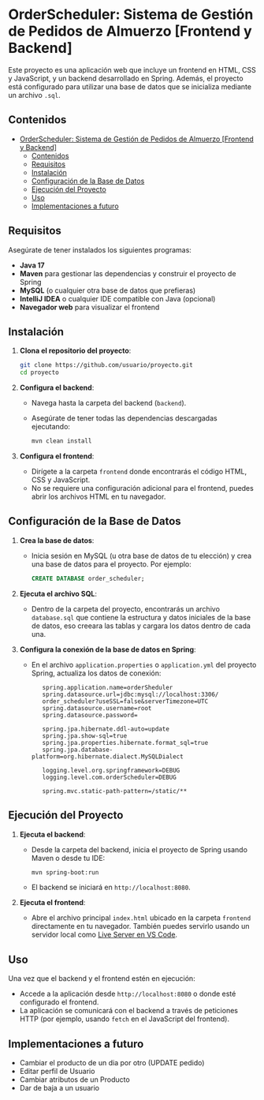 # OrderScheduler: Sistema de Gestión de Pedidos de Almuerzo [Frontend y Backend]

Este proyecto es una aplicación web que incluye un frontend en HTML, CSS y JavaScript, y un backend desarrollado en Spring. Además, el proyecto está configurado para utilizar una base de datos que se inicializa mediante un archivo `.sql`.

## Contenidos

- [OrderScheduler: Sistema de Gestión de Pedidos de Almuerzo \[Frontend y Backend\]](#orderscheduler-sistema-de-gestión-de-pedidos-de-almuerzo-frontend-y-backend)
  - [Contenidos](#contenidos)
  - [Requisitos](#requisitos)
  - [Instalación](#instalación)
  - [Configuración de la Base de Datos](#configuración-de-la-base-de-datos)
  - [Ejecución del Proyecto](#ejecución-del-proyecto)
  - [Uso](#uso)
  - [Implementaciones a futuro](#implementaciones-a-futuro)

## Requisitos

Asegúrate de tener instalados los siguientes programas:

- **Java 17**
- **Maven** para gestionar las dependencias y construir el proyecto de Spring
- **MySQL** (o cualquier otra base de datos que prefieras)
- **IntelliJ IDEA** o cualquier IDE compatible con Java (opcional)
- **Navegador web** para visualizar el frontend

## Instalación

1. **Clona el repositorio del proyecto**:

    ```bash
    git clone https://github.com/usuario/proyecto.git
    cd proyecto
    ```

2. **Configura el backend**:

   - Navega hasta la carpeta del backend (`backend`).
   - Asegúrate de tener todas las dependencias descargadas ejecutando:
     
     ```bash
     mvn clean install
     ```

3. **Configura el frontend**:

   - Dirígete a la carpeta `frontend` donde encontrarás el código HTML, CSS y JavaScript.
   - No se requiere una configuración adicional para el frontend, puedes abrir los archivos HTML en tu navegador.

## Configuración de la Base de Datos

1. **Crea la base de datos**:
   - Inicia sesión en MySQL (u otra base de datos de tu elección) y crea una base de datos para el proyecto. Por ejemplo:

     ```sql
     CREATE DATABASE order_scheduler;
     ```

2. **Ejecuta el archivo SQL**:
   - Dentro de la carpeta del proyecto, encontrarás un archivo `database.sql` que contiene la estructura y datos iniciales de la base de datos, eso creeara las tablas y cargara los datos dentro de cada una.

3. **Configura la conexión de la base de datos en Spring**:
   - En el archivo `application.properties` o `application.yml` del proyecto Spring, actualiza los datos de conexión:

     ```properties
        spring.application.name=orderSheduler
        spring.datasource.url=jdbc:mysql://localhost:3306/
        order_scheduler?useSSL=false&serverTimezone=UTC
        spring.datasource.username=root
        spring.datasource.password=

        spring.jpa.hibernate.ddl-auto=update
        spring.jpa.show-sql=true
        spring.jpa.properties.hibernate.format_sql=true
        spring.jpa.database-platform=org.hibernate.dialect.MySQLDialect

        logging.level.org.springframework=DEBUG
        logging.level.com.orderScheduler=DEBUG

        spring.mvc.static-path-pattern=/static/**
     ```

## Ejecución del Proyecto

1. **Ejecuta el backend**:
   - Desde la carpeta del backend, inicia el proyecto de Spring usando Maven o desde tu IDE:

     ```bash
     mvn spring-boot:run
     ```

   - El backend se iniciará en `http://localhost:8080`.

2. **Ejecuta el frontend**:
   - Abre el archivo principal `index.html` ubicado en la carpeta `frontend` directamente en tu navegador. También puedes servirlo usando un servidor local como [Live Server en VS Code](https://marketplace.visualstudio.com/items?itemName=ritwickdey.LiveServer).

## Uso

Una vez que el backend y el frontend estén en ejecución:

- Accede a la aplicación desde `http://localhost:8080` o donde esté configurado el frontend.
- La aplicación se comunicará con el backend a través de peticiones HTTP (por ejemplo, usando `fetch` en el JavaScript del frontend).

## Implementaciones a futuro
* Cambiar el producto de un dia por otro (UPDATE pedido)
* Editar perfil de Usuario
* Cambiar atributos de un Producto
* Dar de baja a un usuario